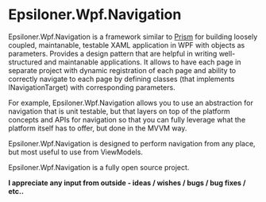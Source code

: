 # Epsiloner.Wpf.Navigation

Epsiloner.Wpf.Navigation is a framework similar to [Prism](https://prismlibrary.github.io/) for building loosely coupled, maintanable, testable XAML application in WPF with objects as parameters.
Provides a design pattern that are helpful in writing well-structured and maintanable applications.
It allows to have each page in separate project with dynamic registration of each page and ability to correctly navigate to each page by defining classes (that implements INavigationTarget) with corresponding parameters.

For example, Epsiloner.Wpf.Navigation allows you to use an abstraction for navigation that is unit testable, but that layers on top of the platform concepts and APIs for navigation so that you can fully leverage what the platform itself has to offer, but done in the MVVM way.

Epsiloner.Wpf.Navigation is designed to perform navigation from any place, but most useful to use from ViewModels.

Epsiloner.Wpf.Navigation is a fully open source project.

**I appreciate any input from outside - ideas / wishes / bugs / bug fixes / etc..**
